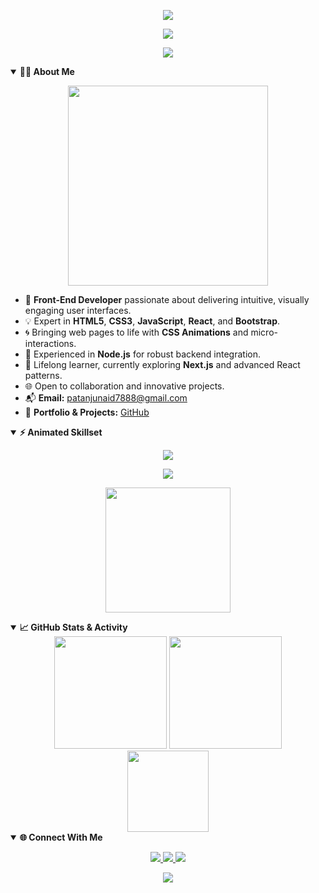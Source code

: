 <p align="center"> <img src="https://capsule-render.vercel.app/api?type=waving&color=0:7F7FD5,100:86A8E7,200:91EAE4&height=160&section=header&text=Junaid%20Khan&fontSize=50&fontAlignY=45&desc=Front-End%20Developer%20%7C%20React%20Enthusiast&descAlignY=70" /> </p> <p align="center"> <img src="https://readme-typing-svg.demolab.com?font=Fira+Code&size=24&pause=1000&color=F7A41D&center=true&vCenter=true&width=700&lines=Hi%2C+I'm+Junaid+Khan!;Front-End+Developer+Crafting+Beautiful+Web+Experiences;React+%7C+JavaScript+%7C+CSS+Animations;Pixel-Perfect+Designs+with+Modern+Tech" /> </p>
<p align="center"> <img src="https://github-profile-trophy.vercel.app/?username=junaidkhan1723&theme=algolia&margin-w=15&no-bg=true&no-frame=true" /> </p>
<details open> <summary><b>👨‍💻 About Me</b></summary> <p align="center"> <img src="https://media.giphy.com/media/3o7TKMt1VVNkHV2PaE/giphy.gif" width="320"/> </p> <ul> <li>🎨 <b>Front-End Developer</b> passionate about delivering intuitive, visually engaging user interfaces.</li> <li>💡 Expert in <b>HTML5</b>, <b>CSS3</b>, <b>JavaScript</b>, <b>React</b>, and <b>Bootstrap</b>.</li> <li>🌀 Bringing web pages to life with <b>CSS Animations</b> and micro-interactions.</li> <li>🔗 Experienced in <b>Node.js</b> for robust backend integration.</li> <li>🚀 Lifelong learner, currently exploring <b>Next.js</b> and advanced React patterns.</li> <li>🌐 Open to collaboration and innovative projects.</li> <li>📬 <b>Email:</b> <a href="mailto:patanjunaid7888@gmail.com">patanjunaid7888@gmail.com</a></li> <li>📁 <b>Portfolio & Projects:</b> <a href="https://github.com/junaidkhan1723">GitHub</a></li> </ul> </details>
<details open> <summary><b>⚡ Animated Skillset</b></summary> <p align="center"> <img src="https://skillicons.dev/icons?i=html,css,js,react,nodejs,bootstrap,git,github,vscode,figma,ai" /> </p> <p align="center"> <img src="https://readme-typing-svg.demolab.com?font=Fira+Code&pause=800&color=1ABC9C&center=true&vCenter=true&width=600&lines=HTML5+%7C+CSS3+%7C+JavaScript;React+%7C+Bootstrap+%7C+CSS+Animations;Node.js+%7C+Git+%7C+VSCode+%7C+AI+Tools" /> </p> <p align="center"> <img src="https://media.giphy.com/media/du3J3cXyzhj75IOgvA/giphy.gif" width="200"/> </p> </details>
<details open> <summary><b>📈 GitHub Stats & Activity</b></summary> <div align="center"> <img src="https://github-readme-stats.vercel.app/api?username=junaidkhan1723&show_icons=true&theme=radical&hide_border=true" height="180"/> <img src="https://github-readme-streak-stats.herokuapp.com/?user=junaidkhan1723&theme=radical&hide_border=true" height="180"/> </div> <div align="center"> <img src="https://github-readme-stats.vercel.app/api/top-langs/?username=junaidkhan1723&langs_count=8&theme=radical&layout=compact&hide_border=true" height="130"/> </div> </details>
<details open> <summary><b>🌐 Connect With Me</b></summary> <p align="center"> <a href="https://www.linkedin.com/in/junaidkhan1723" target="_blank"> <img src="https://img.shields.io/badge/LinkedIn-0A66C2?logo=linkedin&logoColor=white&style=for-the-badge" /> </a> <a href="mailto:patanjunaid7888@gmail.com"> <img src="https://img.shields.io/badge/Email-D14836?logo=gmail&logoColor=white&style=for-the-badge" /> </a> <a href="https://github.com/junaidkhan1723"> <img src="https://img.shields.io/badge/GitHub-181717?logo=github&logoColor=white&style=for-the-badge" /> </a> </p> </details>
<p align="center"> <img src="https://capsule-render.vercel.app/api?type=waving&color=0:91EAE4,100:7F7FD5&height=120&section=footer"/> </p>

